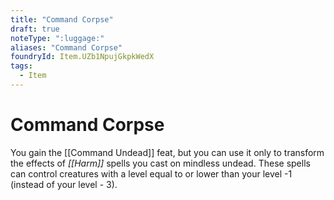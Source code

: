 ```yaml
---
title: "Command Corpse"
draft: true
noteType: ":luggage:"
aliases: "Command Corpse"
foundryId: Item.UZb1NpujGkpkWedX
tags:
  - Item
---
```


# Command Corpse

You gain the [[Command Undead]] feat, but you can use it only to transform the effects of _[[Harm]]_ spells you cast on mindless undead. These spells can control creatures with a level equal to or lower than your level -1 (instead of your level - 3).
